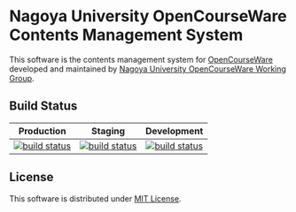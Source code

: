 Nagoya University OpenCourseWare Contents Management System
=====================================================

This software is the contents management system for [OpenCourseWare](http://www.oeconsortium.org/) developed and maintained by [Nagoya University OpenCourseWare Working Group](//ocw.nagoya-u.jp/).


Build Status
------------

| Production  |   Staging   | Development |
|:-----------:|:-----------:|:-----------:|
|[![build status](https://gitlab.ocw.media.nagoya-u.ac.jp/NUOCW/ocw-cms/badges/master/build.svg)](https://gitlab.ocw.media.nagoya-u.ac.jp/NUOCW/ocw-cms/commits/master)|[![build status](https://gitlab.ocw.media.nagoya-u.ac.jp/NUOCW/ocw-cms/badges/staging/build.svg)](https://gitlab.ocw.media.nagoya-u.ac.jp/NUOCW/ocw-cms/commits/staging)|[![build status](https://gitlab.ocw.media.nagoya-u.ac.jp/NUOCW/ocw-cms/badges/development/build.svg)](https://gitlab.ocw.media.nagoya-u.ac.jp/NUOCW/ocw-cms/commits/development)|

License
-------

This software is distributed under [MIT License](./LICENSE).